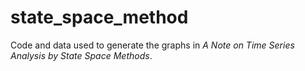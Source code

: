 # state_space_method
Code and data used to generate the graphs in *A Note on Time Series Analysis by State Space Methods*.
